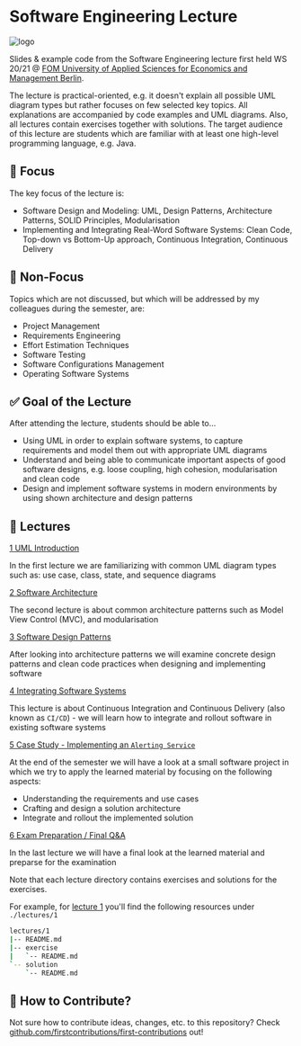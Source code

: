 # Software Engineering Lecture

![logo](https://knda.de/wp-content/uploads/2019/Betriebe/FOM_2015_CMYK_MitWortmarke.png)

Slides & example code from the Software Engineering lecture first held WS 20/21 @ [FOM University of Applied Sciences for Economics and Management Berlin](https://www.fom.de/studiengaenge/it-management/bachelor-studiengaenge/informatik/_produkte;inhalte.html).

The lecture is practical-oriented, e.g. it doesn't explain all possible UML diagram types but rather focuses on few selected key topics. All explanations are accompanied by code examples and UML diagrams. Also, all lectures contain exercises together with solutions. The target audience of this lecture are students which are familiar with at least one high-level programming language, e.g. Java.

## :mag_right: Focus

The key focus of the lecture is:

- Software Design and Modeling: UML, Design Patterns, Architecture Patterns, SOLID Principles, Modularisation
- Implementing and Integrating Real-Word Software Systems: Clean Code, Top-down vs Bottom-Up approach, Continuous Integration, Continuous Delivery

## :no_entry_sign: Non-Focus

Topics which are not discussed, but which will be addressed by my colleagues during the semester, are:

- Project Management
- Requirements Engineering
- Effort Estimation Techniques
- Software Testing
- Software Configurations Management
- Operating Software Systems

## :white_check_mark: Goal of the Lecture

After attending the lecture, students should be able to...

- Using UML in order to explain software systems, to capture requirements and model them out with appropriate UML diagrams
- Understand and being able to communicate important aspects of good software designs, e.g. loose coupling, high cohesion, modularisation and clean code
- Design and implement software systems in modern environments by using shown architecture and design patterns

## :school: Lectures

[1 UML Introduction](./lectures/1/README.md)

In the first lecture we are familiarizing with common UML diagram types such as: use case, class, state, and sequence diagrams

[2 Software Architecture](./lectures/2/README.md)

The second lecture is about common architecture patterns such as Model View Control (MVC), and modularisation

[3 Software Design Patterns](./lectures/3/README.md)

After looking into architecture patterns we will examine concrete design patterns and clean code practices when designing and implementing software

[4 Integrating Software Systems](./lectures/4/README.md)

This lecture is about Continuous Integration and Continuous Delivery (also known as `CI/CD`) - we will learn how to integrate and rollout software in existing software systems

[5 Case Study - Implementing an `Alerting Service`](./lectures/5/README.md)

At the end of the semester we will have a look at a small software project in which we try to apply the learned material by focusing on the following aspects:

- Understanding the requirements and use cases
- Crafting and design a solution architecture 
- Integrate and rollout the implemented solution

[6 Exam Preparation / Final Q&A](./lectures/6/README.md)

In the last lecture we will have a final look at the learned material and preparse for the examination

Note that each lecture directory contains exercises and solutions for the exercises.

For example, for [lecture 1](https://github.com/qaismyname/softwareengineering-lecture/blob/master/lectures/1/README.md) you'll find the following resources under `./lectures/1`

```bash
lectures/1
|-- README.md
|-- exercise
|   `-- README.md
`-- solution
    `-- README.md
```

## :raising_hand: How to Contribute?

Not sure how to contribute ideas, changes, etc. to this repository? Check [github.com/firstcontributions/first-contributions](https://github.com/firstcontributions/first-contributions/blob/master/README.md) out!
